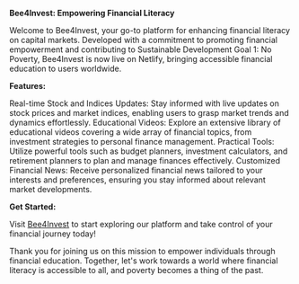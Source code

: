
**Bee4Invest: Empowering Financial Literacy**

Welcome to Bee4Invest, your go-to platform for enhancing financial literacy on capital markets. Developed with a commitment to promoting financial empowerment and contributing to Sustainable Development Goal 1: No Poverty, Bee4Invest is now live on Netlify, bringing accessible financial education to users worldwide.

**Features:**

Real-time Stock and Indices Updates: Stay informed with live updates on stock prices and market indices, enabling users to grasp market trends and dynamics effortlessly.
Educational Videos: Explore an extensive library of educational videos covering a wide array of financial topics, from investment strategies to personal finance management.
Practical Tools: Utilize powerful tools such as budget planners, investment calculators, and retirement planners to plan and manage finances effectively.
Customized Financial News: Receive personalized financial news tailored to your interests and preferences, ensuring you stay informed about relevant market developments.

**Get Started:**

Visit [Bee4Invest](https://tinyurl.com/bee4invest) to start exploring our platform and take control of your financial journey today!

Thank you for joining us on this mission to empower individuals through financial education. Together, let's work towards a world where financial literacy is accessible to all, and poverty becomes a thing of the past.
